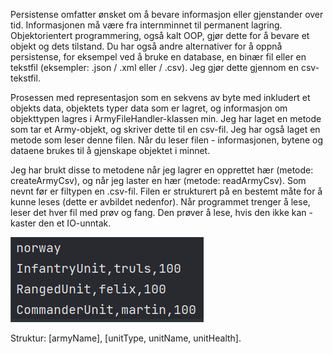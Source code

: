 Persistense omfatter ønsket om å bevare informasjon eller gjenstander over tid. Informasjonen må være fra internminnet til permanent lagring. Objektorientert programmering, også kalt OOP, gjør dette for å bevare et objekt og dets tilstand. Du har også andre alternativer for å oppnå persistense, for eksempel ved å bruke en database, en binær fil eller en tekstfil (eksempler: .json / .xml eller / .csv). Jeg gjør dette gjennom en csv-tekstfil.

Prosessen med representasjon som en sekvens av byte med inkludert et objekts data, objektets typer data som er lagret, og informasjon om objekttypen lagres i ArmyFileHandler-klassen min. Jeg har laget en metode som tar et Army-objekt, og skriver dette til en csv-fil. Jeg har også laget en metode som leser denne filen. Når du leser filen - informasjonen, bytene og dataene brukes til å gjenskape objektet i minnet.

Jeg har brukt disse to metodene når jeg lagrer en opprettet hær (metode: createArmyCsv), og når jeg laster en hær (metode: readArmyCsv). Som nevnt før er filtypen en .csv-fil. Filen er strukturert på en bestemt måte for å kunne leses (dette er avbildet nedenfor). Når programmet trenger å lese, leser det hver fil med prøv og fang. Den prøver å lese, hvis den ikke kan - kaster den et IO-unntak.

![Skjermbilde_2022-05-20_143115](uploads/89dbdb3ca6090a03bdccc685872fa6b5/Skjermbilde_2022-05-20_143115.png)

Struktur: [armyName], [unitType, unitName, unitHealth].